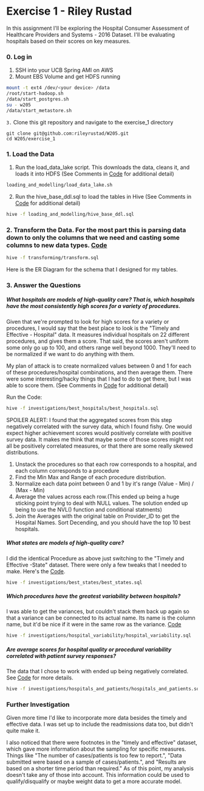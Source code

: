 # Exercise 1 - Riley Rustad

In this assignment I'll be exploring the Hospital Consumer Assessment of Healthcare Providers and Systems - 2016 Dataset. I'll be evaluating hospitals based on their scores on key measures.

### 0. Log in
1. SSH into your UCB Spring AMI on AWS
2. Mount EBS Volume and get HDFS running

```sh
mount -t ext4 /dev/<your device> /data
/root/start-hadoop.sh
/data/start_postgres.sh
su - w205
/data/start_metastore.sh
```

`3.` Clone this git repository and navigate to the exercise_1 directory
```
git clone git@github.com:rileyrustad/W205.git
cd W205/exercise_1
```

### 1. Load the Data

1. Run the load_data_lake script. This downloads the data, cleans it, and loads it into HDFS (See Comments in [Code](https://github.com/rileyrustad/W205/blob/master/exercise_1/loading_and_modelling/load_data_lake.sh) for additional detail)

```sh
loading_and_modelling/load_data_lake.sh
```

2. Run the hive_base_ddl.sql to load the tables in Hive (See Comments in [Code](https://github.com/rileyrustad/W205/blob/master/exercise_1/loading_and_modelling/hive_base_ddl.sql) for additional detail)

```sh
hive -f loading_and_modelling/hive_base_ddl.sql
```

### 2. Transform the Data. For the most part this is parsing data down to only the columns that we need and casting some columns to new data types. [Code](https://github.com/rileyrustad/W205/blob/master/exercise_1/transforming/transform.sql)

```sh
hive -f transforming/transform.sql
```

Here is the ER Diagram for the schema that I designed for my tables. 
[](loading_and_modelling/ERDiagram.png)

### 3. Answer the Questions

##### What hospitals are models of high-quality care? That is, which hospitals have the most consistently high scores for a variety of procedures.

Given that we're prompted to look for high scores for a variety or procedures, I would say that the best place to look is the "Timely and Effective - Hospital" data. It measures individual hospitals on 22 different procedures, and gives them a score. That said, the scores aren't uniform some only go up to 100, and others range well beyond 1000. They'll need to be normalized if we want to do anything with them.

My plan of attack is to create normalized values between 0 and 1 for each of these procedures/hospital combinations, and then average them. There were some interesting/hacky things that I had to do to get there, but I was able to score them. (See Comments in [Code](https://github.com/rileyrustad/W205/blob/master/exercise_1/investigations/best_hospitals/best_hospitals.sql) for additional detail)

Run the Code:

```sh
hive -f investigations/best_hospitals/best_hospitals.sql
```

SPOILER ALERT: I found that the aggregated scores from this step negatively correlated with the survey data, which I found fishy. One would expect higher achievement scores would positively correlate with positive survey data. It makes me think that maybe some of those scores might not all be positively correlated measures, or that there are some really skewed distributions. 

1. Unstack the procedures so that each row corresponds to a hospital, and each column corresponds to a procedure
2. Find the Min Max and Range of each procedure distribution.
3. Normalize each data point between 0 and 1 by it's range (Value - Min) / (Max - Min)
4. Average the values across each row.(This ended up being a huge sticking point trying to deal with NULL values. The solution ended up being to use the NVL() function and conditional statments)
5. Join the Averages with the original table on Provider_ID to get the Hospital Names. Sort Decending, and you should have the top 10 best hospitals.

##### What states are models of high-quality care?

I did the identical Procedure as above just switching to the "Timely and Effective -State" dataset. There were only a few tweaks that I needed to make. Here's the [Code](https://github.com/rileyrustad/W205/blob/master/exercise_1/investigations/best_states/best_states.sql).

```sh
hive -f investigations/best_states/best_states.sql
```

##### Which procedures have the greatest variability between hospitals? 
I was able to get the variances, but couldn't stack them back up again so that a variance can be connected to its actual name. Its name is the column name, but it'd be nice if it were in the same row as the variance. [Code](https://github.com/rileyrustad/W205/tree/master/exercise_1/investigations/hospital_variability)

```sh
hive -f investigations/hospital_variability/hospital_variability.sql
```

##### Are average scores for hospital quality or procedural variability correlated with patient survey responses? 
The data that I chose to work with ended up being negatively correlated. See [Code](https://github.com/rileyrustad/W205/tree/master/exercise_1/investigations/hospital_variability) for more details.

```sh
hive -f investigations/hospitals_and_patients/hospitals_and_patients.sql
```

### Further Investigation

Given more time I'd like to incorporate more data besides the timely and effective data. I was set up to include the readmissions data too, but didn't quite make it.

I also noticed that there were footnotes in the "timely and effective" dataset, which gave more information about the sampling for specific measures. Things like "The number of cases/patients is too few to report.", "Data submitted were based on a sample of cases/patients.", and  "Results are based on a shorter time period than required." As of this point, my analysis doesn't take any of those into account. This information could be used to qualify/disqualify or maybe weight data to get a more accurate model.

